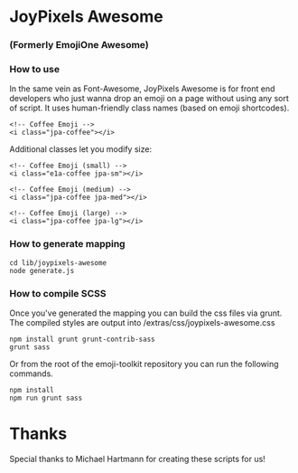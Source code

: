# JoyPixels Awesome

### (Formerly EmojiOne Awesome)

### How to use

In the same vein as Font-Awesome, JoyPixels Awesome is for front end developers who just wanna drop an emoji on a page without using any sort of script.
It uses human-friendly class names (based on emoji shortcodes).


```
<!-- Coffee Emoji -->
<i class="jpa-coffee"></i>
```

Additional classes let you modify size:

```
<!-- Coffee Emoji (small) -->
<i class="e1a-coffee jpa-sm"></i>

<!-- Coffee Emoji (medium) -->
<i class="jpa-coffee jpa-med"></i>

<!-- Coffee Emoji (large) -->
<i class="jpa-coffee jpa-lg"></i>

```

### How to generate mapping

```
cd lib/joypixels-awesome
node generate.js

```

### How to compile SCSS

Once you've generated the mapping you can build the css files via grunt.
The compiled styles are output into /extras/css/joypixels-awesome.css

```
npm install grunt grunt-contrib-sass
grunt sass
```
Or from the root of the emoji-toolkit repository you can run the following commands.

```
npm install
npm run grunt sass
```

# Thanks

Special thanks to Michael Hartmann for creating these scripts for us!